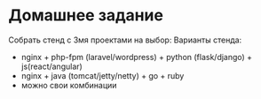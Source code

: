 # Домашнее задание
Собрать стенд с 3мя проектами на выбор:
Варианты стенда:
- nginx + php-fpm (laravel/wordpress) + python (flask/django) + js(react/angular)
- nginx + java (tomcat/jetty/netty) + go + ruby
- можно свои комбинации
